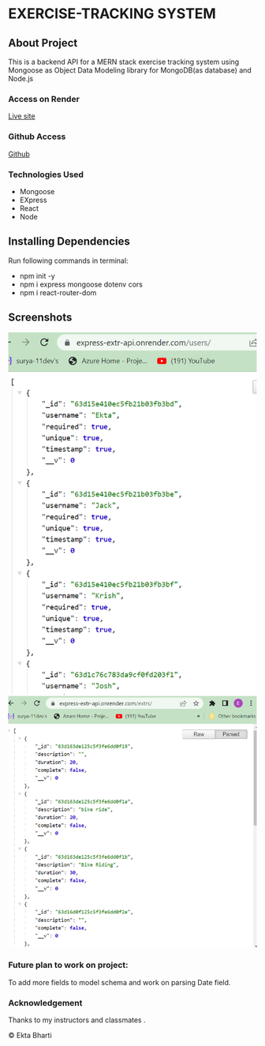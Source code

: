 # EXERCISE-TRACKING SYSTEM

## About Project

This is a backend API for a MERN stack  exercise tracking system using Mongoose as Object Data Modeling library for MongoDB(as database) and Node.js

### Access on Render
[Live site](https://express-extr-api.onrender.com)

### Github Access
[Github](https://github.com/ektapass/exercise-track.git)

### Technologies Used
* Mongoose
* EXpress
* React
* Node



## Installing Dependencies

Run following commands in terminal:

* npm init -y
* npm i express mongoose dotenv cors
* npm i react-router-dom

## Screenshots
![Alt text](Screenshot_20230125_104850.png)
![Alt text](Screenshot_20230125_104929.png)

### Future plan to work on project:

To add more fields to model schema and work on parsing Date field.


### Acknowledgement

Thanks to my instructors and classmates .


&copy; Ekta Bharti 






